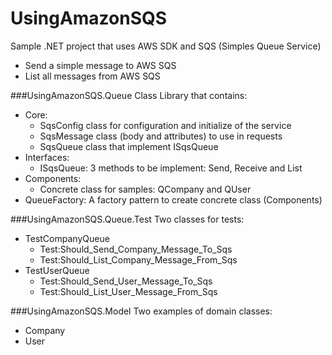 UsingAmazonSQS
==============

Sample .NET project that uses AWS SDK and SQS (Simples Queue Service)
- Send a simple message to AWS SQS
- List all messages from AWS SQS

###UsingAmazonSQS.Queue
Class Library that contains:
- Core: 
  - SqsConfig class for configuration and initialize of the service
  - SqsMessage class (body and attributes) to use in requests 
  - SqsQueue class that implement ISqsQueue
- Interfaces:
  - ISqsQueue: 3 methods to be implement: Send, Receive and List
- Components:
  - Concrete class for samples: QCompany and QUser
- QueueFactory: A factory pattern to create concrete class (Components)


###UsingAmazonSQS.Queue.Test
Two classes for tests:
- TestCompanyQueue
  - Test:Should_Send_Company_Message_To_Sqs
  - Test:Should_List_Company_Message_From_Sqs
- TestUserQueue
  - Test:Should_Send_User_Message_To_Sqs
  - Test:Should_List_User_Message_From_Sqs
  
###UsingAmazonSQS.Model
Two examples of domain classes:
- Company
- User
  

